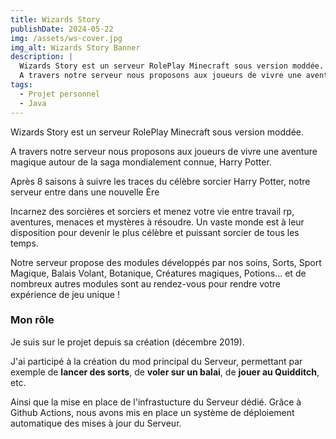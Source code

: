```yaml
---
title: Wizards Story
publishDate: 2024-05-22
img: /assets/ws-cover.jpg
img_alt: Wizards Story Banner
description: |
  Wizards Story est un serveur RolePlay Minecraft sous version moddée. 
  A travers notre serveur nous proposons aux joueurs de vivre une aventure magique autour de la saga mondialement connue, Harry Potter.
tags:
  - Projet personnel
  - Java
---
```


Wizards Story est un serveur RolePlay Minecraft sous version moddée.

A travers notre serveur nous proposons aux joueurs de vivre une aventure magique autour de la saga mondialement connue, Harry Potter.

Après 8 saisons à suivre les traces du célèbre sorcier Harry Potter, notre serveur entre dans une nouvelle Ère

Incarnez des sorcières et sorciers et menez votre vie entre travail rp, aventures, menaces et mystères à résoudre.
Un vaste monde est à leur disposition pour devenir le plus célèbre et puissant sorcier de tous les temps.

Notre serveur propose des modules développés par nos soins, Sorts, Sport Magique, Balais Volant, Botanique, Créatures magiques, Potions... et de nombreux autres modules sont au rendez-vous pour rendre votre expérience de jeu unique !

### Mon rôle

Je suis sur le projet depuis sa création (décembre 2019).

J'ai participé à la création du mod principal du Serveur, permettant par exemple de **lancer des sorts**, de **voler sur un balai**, de **jouer au Quidditch**, etc.

Ainsi que la mise en place de l'infrastucture du Serveur dédié. Grâce à Github Actions, nous avons mis en place un système de déploiement automatique des mises à jour du Serveur.
